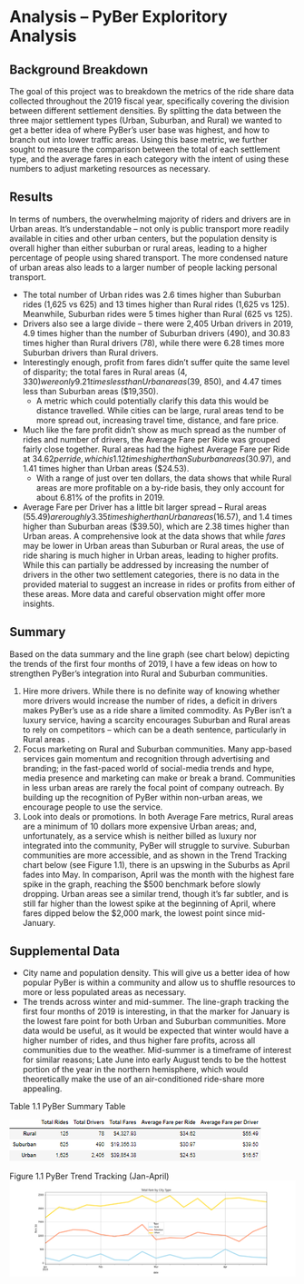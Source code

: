 # **Analysis – PyBer Exploritory Analysis**
## **Background Breakdown**
The goal of this project was to breakdown the metrics of the ride share data collected throughout the 2019 fiscal year, specifically covering the division between different settlement densities.
By splitting the data between the three major settlement types (Urban, Suburban, and Rural) we wanted to get a better idea of where PyBer’s user base was highest, and how to branch out into lower traffic areas.
Using this base metric, we further sought to measure the comparison between the total of each settlement type, and the average fares in each category with the intent of using these numbers to adjust marketing resources as necessary.
## **Results**
In terms of numbers, the overwhelming majority of riders and drivers are in Urban areas. It’s understandable – not only is public transport more readily available in cities and other urban centers, but the population density is overall higher than either suburban or rural areas, leading to a higher percentage of people using shared transport. The more condensed nature of urban areas also leads to a larger number of people lacking personal transport.
- The total number of Urban rides was 2.6 times higher than Suburban rides (1,625 vs 625) and 13 times higher than Rural rides (1,625 vs 125). Meanwhile, Suburban rides were 5 times higher than Rural (625 vs 125).
- Drivers also see a large divide – there were 2,405 Urban drivers in 2019, 4.9 times higher than the number of Suburban drivers (490), and 30.83 times higher than Rural drivers (78), while there were 6.28 times more Suburban drivers than Rural drivers.
- Interestingly enough, profit from fares didn’t suffer quite the same level of disparity; the total fares in Rural areas ($4,330) were only 9.21 times less than Urban areas ($39, 850), and 4.47 times less than Suburban areas ($19,350).
  - A metric which could potentially clarify this data this would be distance travelled. While cities can be large, rural areas tend to be more spread out, increasing travel time, distance, and fare price.
- Much like the fare profit didn’t show as much spread as the number of rides and number of drivers, the Average Fare per Ride was grouped fairly close together. Rural areas had the highest Average Fare per Ride at $34.62 per ride, which is 1.12 times higher than Suburban areas ($30.97), and 1.41 times higher than Urban areas ($24.53).
  - With a range of just over ten dollars, the data shows that while Rural areas are more profitable on a by-ride basis, they only account for about 6.81% of the profits in 2019.
- Average Fare per Driver has a little bit larger spread – Rural areas ($55.49) are roughly 3.35 times higher than Urban areas ($16.57), and 1.4 times higher than Suburban areas ($39.50), which are 2.38 times higher than Urban areas.
A comprehensive look at the data shows that while *fares* may be lower in Urban areas than Suburban or Rural areas, the use of ride sharing is much higher in Urban areas, leading to higher profits. While this can partially be addressed by increasing the number of drivers in the other two settlement categories, there is no data in the provided material to suggest an increase in rides or profits from either of these areas. More data and careful observation might offer more insights.
## **Summary**
Based on the data summary and the line graph (see chart below) depicting the trends of the first four months of 2019, I have a few ideas on how to strengthen PyBer’s integration into Rural and Suburban communities.
1. Hire more drivers. While there is no definite way of knowing whether more drivers would increase the number of rides, a deficit in drivers makes PyBer’s use as a ride share a limited commodity. As PyBer isn’t a luxury service, having a scarcity encourages Suburban and Rural areas to rely on competitors – which can be a death sentence, particularly in Rural areas .
2. Focus marketing on Rural and Suburban communities. Many app-based services gain momentum and recognition through advertising and branding; in the fast-paced world of social-media trends and hype, media presence and marketing can make or break a brand. Communities in less urban areas are rarely the focal point of company outreach. By building up the recognition of PyBer within non-urban areas, we encourage people to use the service.
3. Look into deals or promotions. In both Average Fare metrics, Rural areas are a minimum of 10 dollars more expensive Urban areas; and, unfortunately, as a service whish is neither billed as luxury nor integrated into the community, PyBer will struggle to survive. Suburban communities are more accessible, and as shown in the Trend Tracking chart below (see Figure 1.1), there is an upswing in the Suburbs as April fades into May. In comparison, April was the month with the highest fare spike in the graph, reaching the $500 benchmark before slowly dropping. Urban areas see a similar trend, though it’s far subtler, and is still far higher than the lowest spike at the beginning of April, where fares dipped below the $2,000 mark, the lowest point since mid-January.
## **Supplemental Data**
- City name and population density. This will give us a better idea of how popular PyBer is within a community and allow us to shuffle resources to more or less populated areas as necessary.
- The trends across winter and mid-summer. The line-graph tracking the first four months of 2019 is interesting, in that the marker for January is the lowest fare point for both Urban and Suburban communities. More data would be useful, as it would be expected that winter would have a higher number of rides, and thus higher fare profits, across all communities due to the weather. Mid-summer is a timeframe of interest for similar reasons; Late June into early August tends to be the hottest portion of the year in the northern hemisphere, which would theoretically make the use of an air-conditioned ride-share more appealing.

Table 1.1  PyBer Summary Table

![PyBer_summary_df](https://github.com/ltkdobbs/pyber_analysis/blob/main/analysis/PyBer_summary_df.png)


Figure 1.1 PyBer Trend Tracking (Jan-April)
![PyBer_fare_sumary](https://github.com/ltkdobbs/pyber_analysis/blob/main/analysis/PyBer_fare_summary.png)
